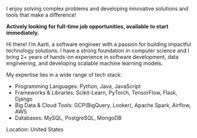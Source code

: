 I enjoy solving complex problems and developing innovative solutions and tools that make a difference!

**Actively looking for full-time job opportunities, available to start immediately.**

Hi there! I’m Aarti, a software engineer with a passion for building impactful technology solutions. I have a strong foundation in computer science and I bring 2+ years of hands-on experience in software development, data engineering, and developing scalable machine learning models.

My expertise lies in a wide range of tech stack:
* Programming Languages: Python, Java, JavaScript
* Frameworks & Libraries: Scikit-Learn, PyTorch, TensorFlow, Flask, Django
* Big Data & Cloud Tools: GCP(BigQuery, Looker), Apache Spark, Airflow, AWS
* Databases: MySQL, PostgreSQL, MongoDB

Location: United States
